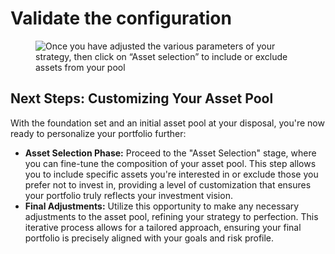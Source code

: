 # Validate the configuration

<figure><img src="../../../.gitbook/assets/Capture d’écran 2023-12-19 à 17.27.40.png" alt="Once you have adjusted the various parameters of your strategy, then click on “Asset selection” to include or exclude assets from your pool"><figcaption></figcaption></figure>

## **Next Steps: Customizing Your Asset Pool**

With the foundation set and an initial asset pool at your disposal, you're now ready to personalize your portfolio further:

* **Asset Selection Phase:** Proceed to the "Asset Selection" stage, where you can fine-tune the composition of your asset pool. This step allows you to include specific assets you're interested in or exclude those you prefer not to invest in, providing a level of customization that ensures your portfolio truly reflects your investment vision.
* **Final Adjustments:** Utilize this opportunity to make any necessary adjustments to the asset pool, refining your strategy to perfection. This iterative process allows for a tailored approach, ensuring your final portfolio is precisely aligned with your goals and risk profile.
